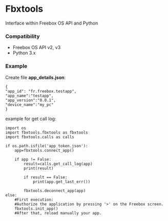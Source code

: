 # Fbxtools

Interface within Freebox OS API and Python

### Compatibility

* Freebox OS API v2, v3
* Python 3.x

### Example

Create file __app_details.json__:
```
{
"app_id": "fr.freebox.testapp",
"app_name":"testapp",
"app_version":"0.0.1",
"device_name":"my_pc"
}
```

example for get call log:

```
import os
import fbxtools.fbxtools as fbxtools
import fbxtools.calls as calls

if os.path.isfile('app_token.json'):
	app=fbxtools.connect_app()
		
	if app != False:
		result=calls.get_call_log(app)
		print(result)
		
		if result == False:
			print(app.get_last_err())
		
		fbxtools.deconnect_app(app)
else:
	#First execution:
	#Authorize the application by pressing '>' on the Freebox screen.
	fbxtools.init_app()
	#After that, reload manually your app.

```
